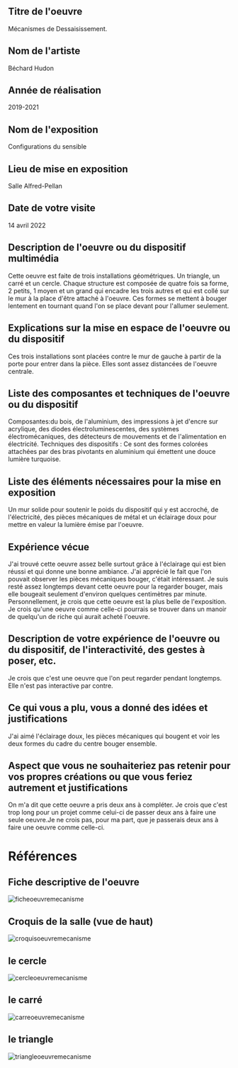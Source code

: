 ## Titre de l'oeuvre
 Mécanismes de Dessaisissement.


## Nom de l'artiste
 Béchard Hudon

## Année de réalisation
2019-2021

## Nom de l'exposition
Configurations du sensible

## Lieu de mise en exposition 
Salle Alfred-Pellan

## Date de votre visite
14 avril 2022

## Description de l'oeuvre ou du dispositif multimédia

Cette oeuvre est faite de trois installations géométriques. Un triangle, un carré et un cercle. Chaque structure est composée de quatre fois sa forme, 2 petits, 1 moyen et un grand qui encadre les trois autres et qui est collé sur le mur à la place d'être attaché à l'oeuvre. Ces formes se mettent à bouger lentement en tournant quand l'on se place devant pour l'allumer seulement.
## Explications sur la mise en espace de l'oeuvre ou du dispositif

Ces trois installations sont placées contre le mur de gauche à partir de la porte pour entrer dans la pièce. Elles sont assez distancées de l'oeuvre centrale.

## Liste des composantes et techniques de l'oeuvre ou du dispositif
Composantes:du bois, de l'aluminium, des impressions à jet d'encre sur acrylique, des diodes électroluminescentes, des systèmes électromécaniques, des détecteurs de mouvements et de l'alimentation en électricité. Techniques des dispositifs : Ce sont des formes colorées attachées par des bras pivotants en aluminium qui émettent une douce lumière turquoise.

## Liste des éléments nécessaires pour la mise en exposition
Un mur solide pour soutenir le poids du dispositif qui y est accroché, de l'électricité, des pièces mécaniques de métal et un éclairage doux pour mettre en valeur la lumière émise par l'oeuvre.

## Expérience vécue 
J'ai trouvé cette oeuvre assez belle surtout grâce à l'éclairage qui est bien réussi et qui donne une bonne ambiance. J'ai apprécié le fait que l'on pouvait observer les pièces mécaniques bouger, c'était intéressant. Je suis resté assez longtemps devant cette oeuvre pour la regarder bouger, mais elle bougeait seulement d'environ quelques centimètres par minute. Personnellement, je crois que cette oeuvre est la plus belle de l'exposition. Je crois qu'une oeuvre comme celle-ci pourrais se trouver dans un manoir de quelqu'un de riche qui aurait acheté l'oeuvre.

## Description de votre expérience de l'oeuvre ou du dispositif, de l'interactivité, des gestes à poser, etc.
Je crois que c'est une oeuvre que l'on peut regarder pendant longtemps. Elle n'est pas interactive par contre.

## Ce qui vous a plu, vous a donné des idées et justifications
J'ai aimé l'éclairage doux, les pièces mécaniques qui bougent et voir les deux formes du cadre du centre bouger ensemble.

## Aspect que vous ne souhaiteriez pas retenir pour vos propres créations ou que vous feriez autrement et justifications
On m'a dit que cette oeuvre a pris deux ans à compléter. Je crois que c'est trop long pour un projet comme celui-ci de passer deux ans à faire une seule oeuvre.Je ne crois pas, pour ma part, que je passerais deux ans à faire une oeuvre comme celle-ci.

# Références

## Fiche descriptive de l'oeuvre
![ficheoeuvremecanisme](https://github.com/guillaume1122/portfolio_guillaume1122/blob/main/Configurations_sensible_mecanismes_dessaisissement/medias/fiche_oeuvre_mecanisme.jpg)

## Croquis de la salle (vue de haut)
![croquisoeuvremecanisme](https://github.com/guillaume1122/portfolio_guillaume1122/blob/main/Configurations_sensible_mecanismes_dessaisissement/medias/mecanisme_croquis.jpg)

## le cercle
![cercleoeuvremecanisme](https://github.com/guillaume1122/portfolio_guillaume1122/blob/main/Configurations_sensible_mecanismes_dessaisissement/medias/mecanisme_cercle.jpg)

## le carré
![carreoeuvremecanisme](https://github.com/guillaume1122/portfolio_guillaume1122/blob/main/Configurations_sensible_mecanismes_dessaisissement/medias/mecanisme_carre.jpg)

## le triangle
![triangleoeuvremecanisme](https://github.com/guillaume1122/portfolio_guillaume1122/blob/main/Configurations_sensible_mecanismes_dessaisissement/medias/mecanisme_triangle.jpg)
